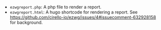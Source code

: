 * `ezwgreport.php`: A php file to render a report.
* `ezwgreport.html`: A hugo shortcode for rendering a report. See https://github.com/cirello-io/ezwg/issues/4#issuecomment-632928158 for background.
